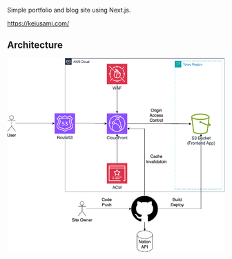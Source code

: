Simple portfolio and blog site using Next.js.

https://keiusami.com/

## Architecture

![Architecture](architecture.drawio.png)
